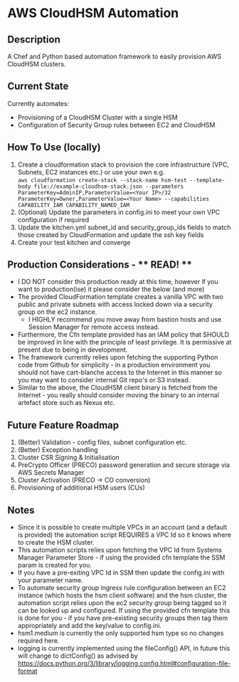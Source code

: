 # AWS CloudHSM Automation

## Description
A Chef and Python based automation framework to easily provision AWS CloudHSM clusters.

## Current State
Currently automates:

- Provisioning of a CloudHSM Cluster with a single HSM
- Configuration of Security Group rules between EC2 and CloudHSM

## How To Use (locally)
1. Create a cloudformation stack to provision the core infrastructure (VPC, Subnets, EC2 instances etc.) or use your own e.g.  
`aws cloudformation create-stack --stack-name hsm-test --template-body file://example-cloudhsm-stack.json --parameters ParameterKey=AdminIP,ParameterValue=<Your IP>/32 ParameterKey=Owner,ParameterValue=<Your Name> --capabilities CAPABILITY_IAM CAPABILITY_NAMED_IAM`
2. (Optional) Update the parameters in config.ini to meet your own VPC configuration if required
3. Update the kitchen.yml subnet_id and security_group_ids fields to match those created by CloudFormation and update the ssh key fields
4. Create your test kitchen and converge

## Production Considerations - ** READ! **
- I DO NOT consider this production ready at this time, however if you want to production(ise) it please consider the below (and more) 
- The provided CloudFormation template creates a vanilla VPC with two public and private subnets with access locked down via a security group on the ec2 instance.
    - I HIGHLY recommend you move away from bastion hosts and use Session Manager for remote access instead.
- Furthermore, the Cfn template provided has an IAM policy that SHOULD be improved in line with the principle of least privilege.  It is permissive at present due to being in development.
- The framework currently relies upon fetching the supporting Python code from Github for simplicity - in a production environment you should not have cart-blanche access to the Internet in this manner so you may want to consider internal Git repo's or S3 instead.
- Similar to the above, the CloudHSM client binary is fetched from the Internet - you really should consider moving the binary to an internal artefact store such as Nexus etc.

## Future Feature Roadmap
1. (Better) Validation - config files, subnet configuration etc.
2. (Better) Exception handling
3. Cluster CSR Signing & Initialisation
4. PreCrypto Officer (PRECO) password generation and secure storage via AWS Secrets Manager
5. Cluster Activation (PRECO -> CO conversion)
6. Provisioning of additional HSM users (CUs)

## Notes
- Since it is possible to create multiple VPCs in an account (and a default is provided) the automation script REQUIRES a VPC Id so it knows where to create the HSM cluster.
- This automation scripts relies upon fetching the VPC Id from Systems Manager Parameter Store - if using the provided cfn template the SSM param is created for you.
- If you have a pre-exiting VPC Id in SSM then update the config.ini with your parameter name.
- To automate security group ingress rule configuration between an EC2 instance (which hosts the hsm client software) and the hsm cluster, the automation script relies upon the ec2 security group being tagged so it can be looked up and configured. If using the provided cfn template this is done for you - if you have pre-existing security groups then tag them appropriately and add the key/value to config.ini.
- hsm1.medium is currently the only supported hsm type so no changes required here.
- logging is currently implemented using the fileConfig() API, in future this will change to dictConfig() as advised by https://docs.python.org/3/library/logging.config.html#configuration-file-format
